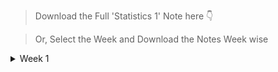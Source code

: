 > Download the Full 'Statistics 1' Note here 👇

> Or, Select the Week and Download the Notes Week wise

<details><summary>Week 1</summary>

> Download the Full Week-1 Note here 👇
<!-- - [Week 1](https://raw.githubusercontent.com/hisayakhere/IITM-BS-DS/main/Levels/01Foundation-Level/001Statistics1/Week01/Week1-S1.pdf) -->

> Downlaod the Notes Lecture wise 👇
- [Course Overview](https://raw.githubusercontent.com/hisayakhere/IITM-BS-DS/main/Levels/01Foundation-Level/001Statistics1/Week01/CourseOverview.pdf)
<!-- Lectures -->
- [Lecture-1](https://raw.githubusercontent.com/hisayakhere/IITM-BS-DS/main/Levels/01Foundation-Level/001Statistics1/Week01/Lecture1.1.pdf)
</details>
